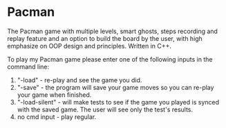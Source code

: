 # Pacman
The Pacman game with multiple levels, smart ghosts, steps recording and replay feature and an option to build the board by the user, with high emphasize on OOP design and principles. Written in C++.

To play my Pacman game please enter one of the following inputs in the command line:
1. "-load" - re-play and see the game you did.
2. "-save" - the program will save your game moves so you can re-play your game when finished.
3. "-load-silent" - will make tests to see if the game you played is synced with the saved game. The user will see only the test's results.
4. no cmd input - play regular.

